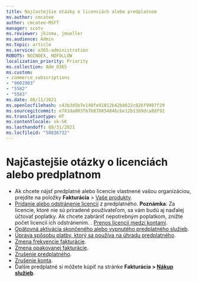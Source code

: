 ```yaml
---
title: Najčastejšie otázky o licenciách alebo predplatnom
ms.author: cmcatee
author: cmcatee-MSFT
manager: scotv
ms.reviewer: jkinma, jmueller
ms.audience: Admin
ms.topic: article
ms.service: o365-administration
ROBOTS: NOINDEX, NOFOLLOW
localization_priority: Priority
ms.collection: Adm_O365
ms.custom:
- commerce_subscriptions
- "9002903"
- "5582"
- "5583"
ms.date: 08/11/2021
ms.openlocfilehash: c43b3d5b7e140fe91812b42b8622c826f9987f29
ms.sourcegitcommit: e781da003fb7b878854846cbe12b13b9dca8df92
ms.translationtype: HT
ms.contentlocale: sk-SK
ms.lasthandoff: 08/31/2021
ms.locfileid: "58836732"
---
```

# <a name="license-or-subscription-faq"></a>Najčastejšie otázky o licenciách alebo predplatnom

- Ak chcete nájsť predplatné alebo licencie vlastnené vašou organizáciou, prejdite na položky **Fakturácia** > [Vaše produkty](https://go.microsoft.com/fwlink/p/?linkid=842054).
- [Pridanie alebo odstránenie licencií](https://docs.microsoft.com/alchemyinsights/how-to-add-or-reduce-licenses) z predplatného.
    **Poznámka**: Za licencie, ktoré nie sú priradené používateľom, sa vám budú aj naďalej účtovať poplatky. Ak chcete zabrániť nepotrebným poplatkom, znížte počet licencií ich odstránením.
. [Prenos licencií medzi kontami](https://docs.microsoft.com/alchemyinsights/transfer-licenses-between-tenants).
- [Opätovná aktivácia skončeného alebo vypnutého predplatného služieb](https://go.microsoft.com/fwlink/p/?linkid=2117519).
- [Úprava spôsobu platby, ktorý sa používa na úhradu predplatného](https://go.microsoft.com/fwlink/p/?linkid=2117167).
- [Zmena frekvencie fakturácie](https://go.microsoft.com/fwlink/p/?linkid=2119112).
- [Zmena opakovanej fakturácie](https://go.microsoft.com/fwlink/p/?linkid=2119216).
- [Zrušenie predplatného](https://go.microsoft.com/fwlink/p/?linkid=2119113).
- [Zrušenie konta](https://docs.microsoft.com/alchemyinsights/how-to-close-your-account).
- Ďalšie predplatné si môžete kúpiť na stránke **Fakturácia > [Nákup služieb](https://go.microsoft.com/fwlink/p/?linkid=868433)**.